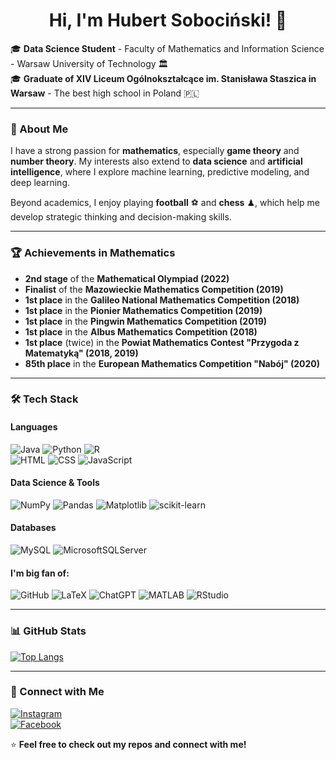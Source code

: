 <h1 align="center">Hi, I'm Hubert Sobociński! 👋</h1>

🎓 **Data Science Student** - Faculty of Mathematics and Information Science - Warsaw University of Technology 🏛  
🎓 **Graduate of XIV Liceum Ogólnokształcące im. Stanisława Staszica in Warsaw** - The best high school in Poland 🇵🇱  

---

### 🎯 About Me  
I have a strong passion for **mathematics**, especially **game theory** and **number theory**. My interests also extend to **data science** and **artificial intelligence**, where I explore machine learning, predictive modeling, and deep learning.  

Beyond academics, I enjoy playing **football** ⚽ and **chess** ♟, which help me develop strategic thinking and decision-making skills.  

---

### 🏆 Achievements in Mathematics  
- **2nd stage** of the **Mathematical Olympiad (2022)**  
- **Finalist** of the **Mazowieckie Mathematics Competition (2019)**  
- **1st place** in the **Galileo National Mathematics Competition (2018)**  
- **1st place** in the **Pionier Mathematics Competition (2019)**  
- **1st place** in the **Pingwin Mathematics Competition (2019)**  
- **1st place** in the **Albus Mathematics Competition (2018)**  
- **1st place** (twice) in the **Powiat Mathematics Contest "Przygoda z Matematyką" (2018, 2019)**  
- **85th place** in the **European Mathematics Competition "Nabój" (2020)**  

---

### 🛠 Tech Stack  
#### **Languages**  
![Java](https://img.shields.io/badge/Java-%23ED8B00.svg?&style=for-the-badge&logo=openjdk&logoColor=white)
![Python](https://img.shields.io/badge/Python-%233776AB.svg?&style=for-the-badge&logo=python&logoColor=white)
![R](https://img.shields.io/badge/R-%23276DC3.svg?&style=for-the-badge&logo=r&logoColor=white)  
![HTML](https://img.shields.io/badge/HTML5-%23E34F26.svg?&style=for-the-badge&logo=html5&logoColor=white)
![CSS](https://img.shields.io/badge/CSS3-%231572B6.svg?&style=for-the-badge&logo=css3&logoColor=white)
![JavaScript](https://img.shields.io/badge/JavaScript-%23F7DF1E.svg?&style=for-the-badge&logo=javascript&logoColor=black)

#### **Data Science & Tools**  
![NumPy](https://img.shields.io/badge/NumPy-%23013243.svg?&style=for-the-badge&logo=numpy&logoColor=white)
![Pandas](https://img.shields.io/badge/Pandas-%23150458.svg?&style=for-the-badge&logo=pandas&logoColor=white)
![Matplotlib](https://img.shields.io/badge/Matplotlib-%2300A98F.svg?&style=for-the-badge&logo=matplotlib&logoColor=white)
![scikit-learn](https://img.shields.io/badge/scikit--learn-%23F7931E.svg?&style=for-the-badge&logo=scikit-learn&logoColor=white)

#### **Databases**  
![MySQL](https://img.shields.io/badge/MySQL-%2300f.svg?&style=for-the-badge&logo=mysql&logoColor=white)
![MicrosoftSQLServer](https://img.shields.io/badge/Microsoft%20SQL%20Server-%23CC2927.svg?&style=for-the-badge&logo=microsoft-sql-server&logoColor=white)

#### **I'm big fan of:**  
![GitHub](https://img.shields.io/badge/GitHub-%23121011.svg?&style=for-the-badge&logo=github&logoColor=white)
![LaTeX](https://img.shields.io/badge/LaTeX-%23008080.svg?&style=for-the-badge&logo=latex&logoColor=white)
![ChatGPT](https://img.shields.io/badge/ChatGPT-%2300A67E.svg?&style=for-the-badge&logo=openai&logoColor=white)
![MATLAB](https://img.shields.io/badge/MATLAB-%23FF8000.svg?&style=for-the-badge&logo=mathworks&logoColor=white)
![RStudio](https://img.shields.io/badge/RStudio-%2376AADB.svg?&style=for-the-badge&logo=rstudio&logoColor=white)

---

### 📊 GitHub Stats  
[![Top Langs](https://github-readme-stats.vercel.app/api/top-langs/?username=hubsonsss)](https://github.com/anuraghazra/github-readme-stats)

---

### 🔗 Connect with Me  

[![Instagram](https://img.shields.io/badge/Instagram-%23E4405F.svg?&style=for-the-badge&logo=instagram&logoColor=white)](https://www.instagram.com/hubsonsss/)  
[![Facebook](https://img.shields.io/badge/Facebook-%230866FF?style=for-the-badge&logo=facebook)](https://www.facebook.com/profile.php?id=100006124816094&locale=pl_PL)

⭐ **Feel free to check out my repos and connect with me!**

